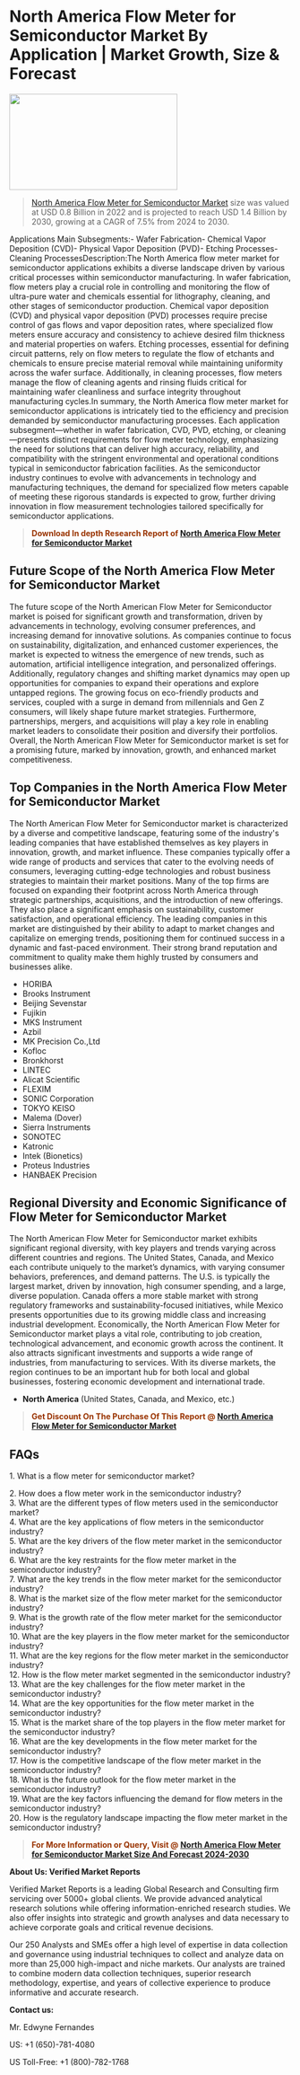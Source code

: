 <p><h1>North America Flow Meter for Semiconductor Market By Application | Market Growth, Size & Forecast</h1><p><img class="aligncenter size-medium wp-image-105565" src="https://ffe5etoiles.com/wp-content/uploads/2025/01/MST7-300x171.png" alt="" width="300" height="171" /></p><blockquote><p><a href="https://www.verifiedmarketreports.com/download-sample/?rid=565404&utm_source=Github-NA&utm_medium=362" target="_blank">North America Flow Meter for Semiconductor Market</a> size was valued at USD 0.8 Billion in 2022 and is projected to reach USD 1.4 Billion by 2030, growing at a CAGR of 7.5% from 2024 to 2030.</p></blockquote>Applications Main Subsegments:- Wafer Fabrication- Chemical Vapor Deposition (CVD)- Physical Vapor Deposition (PVD)- Etching Processes- Cleaning ProcessesDescription:The North America flow meter market for semiconductor applications exhibits a diverse landscape driven by various critical processes within semiconductor manufacturing. In wafer fabrication, flow meters play a crucial role in controlling and monitoring the flow of ultra-pure water and chemicals essential for lithography, cleaning, and other stages of semiconductor production. Chemical vapor deposition (CVD) and physical vapor deposition (PVD) processes require precise control of gas flows and vapor deposition rates, where specialized flow meters ensure accuracy and consistency to achieve desired film thickness and material properties on wafers. Etching processes, essential for defining circuit patterns, rely on flow meters to regulate the flow of etchants and chemicals to ensure precise material removal while maintaining uniformity across the wafer surface. Additionally, in cleaning processes, flow meters manage the flow of cleaning agents and rinsing fluids critical for maintaining wafer cleanliness and surface integrity throughout manufacturing cycles.In summary, the North America flow meter market for semiconductor applications is intricately tied to the efficiency and precision demanded by semiconductor manufacturing processes. Each application subsegment—whether in wafer fabrication, CVD, PVD, etching, or cleaning—presents distinct requirements for flow meter technology, emphasizing the need for solutions that can deliver high accuracy, reliability, and compatibility with the stringent environmental and operational conditions typical in semiconductor fabrication facilities. As the semiconductor industry continues to evolve with advancements in technology and manufacturing techniques, the demand for specialized flow meters capable of meeting these rigorous standards is expected to grow, further driving innovation in flow measurement technologies tailored specifically for semiconductor applications.</p><blockquote><p><span style="color: #993300;"><strong>Download In depth Research Report of <a href="https://www.verifiedmarketreports.com/download-sample/?rid=565404&utm_source=Github-NA&utm_medium=362">North America Flow Meter for Semiconductor Market</a></strong></span></p></blockquote><h2>Future Scope of the North America Flow Meter for Semiconductor Market</h2><p>The future scope of the North American Flow Meter for Semiconductor market is poised for significant growth and transformation, driven by advancements in technology, evolving consumer preferences, and increasing demand for innovative solutions. As companies continue to focus on sustainability, digitalization, and enhanced customer experiences, the market is expected to witness the emergence of new trends, such as automation, artificial intelligence integration, and personalized offerings. Additionally, regulatory changes and shifting market dynamics may open up opportunities for companies to expand their operations and explore untapped regions. The growing focus on eco-friendly products and services, coupled with a surge in demand from millennials and Gen Z consumers, will likely shape future market strategies. Furthermore, partnerships, mergers, and acquisitions will play a key role in enabling market leaders to consolidate their position and diversify their portfolios. Overall, the North American Flow Meter for Semiconductor market is set for a promising future, marked by innovation, growth, and enhanced market competitiveness.</p><h2>Top Companies in the North America Flow Meter for Semiconductor Market</h2><p>The North American Flow Meter for Semiconductor market is characterized by a diverse and competitive landscape, featuring some of the industry's leading companies that have established themselves as key players in innovation, growth, and market influence. These companies typically offer a wide range of products and services that cater to the evolving needs of consumers, leveraging cutting-edge technologies and robust business strategies to maintain their market positions. Many of the top firms are focused on expanding their footprint across North America through strategic partnerships, acquisitions, and the introduction of new offerings. They also place a significant emphasis on sustainability, customer satisfaction, and operational efficiency. The leading companies in this market are distinguished by their ability to adapt to market changes and capitalize on emerging trends, positioning them for continued success in a dynamic and fast-paced environment. Their strong brand reputation and commitment to quality make them highly trusted by consumers and businesses alike.</p><p><ul><li>HORIBA </li><li> Brooks Instrument </li><li> Beijing Sevenstar </li><li> Fujikin </li><li> MKS Instrument </li><li> Azbil </li><li> MK Precision Co.,Ltd </li><li> Kofloc </li><li> Bronkhorst </li><li> LINTEC </li><li> Alicat Scientific </li><li> FLEXIM </li><li> SONIC Corporation </li><li> TOKYO KEISO </li><li> Malema (Dover) </li><li> Sierra Instruments </li><li> SONOTEC </li><li> Katronic </li><li> Intek (Bionetics) </li><li> Proteus Industries </li><li> HANBAEK Precision</li></ul></p><h2>Regional Diversity and Economic Significance of Flow Meter for Semiconductor Market</h2><p>The North American Flow Meter for Semiconductor market exhibits significant regional diversity, with key players and trends varying across different countries and regions. The United States, Canada, and Mexico each contribute uniquely to the market’s dynamics, with varying consumer behaviors, preferences, and demand patterns. The U.S. is typically the largest market, driven by innovation, high consumer spending, and a large, diverse population. Canada offers a more stable market with strong regulatory frameworks and sustainability-focused initiatives, while Mexico presents opportunities due to its growing middle class and increasing industrial development. Economically, the North American Flow Meter for Semiconductor market plays a vital role, contributing to job creation, technological advancement, and economic growth across the continent. It also attracts significant investments and supports a wide range of industries, from manufacturing to services. With its diverse markets, the region continues to be an important hub for both local and global businesses, fostering economic development and international trade.</p><ul> <li><strong>North America</strong> (United States, Canada, and Mexico, etc.)</li></ul><blockquote><p><span style="color: #993300;"><strong>Get Discount On The Purchase Of This Report @ <a href="https://www.verifiedmarketreports.com/ask-for-discount/?rid=565404&utm_source=Github-NA&utm_medium=362">North America Flow Meter for Semiconductor Market</a></strong></span></p></blockquote><h2>FAQs</h2><p>1. What is a flow meter for semiconductor market?</div><div>2. How does a flow meter work in the semiconductor industry?</div><div>3. What are the different types of flow meters used in the semiconductor market?</div><div>4. What are the key applications of flow meters in the semiconductor industry?</div><div>5. What are the key drivers of the flow meter market in the semiconductor industry?</div><div>6. What are the key restraints for the flow meter market in the semiconductor industry?</div><div>7. What are the key trends in the flow meter market for the semiconductor industry?</div><div>8. What is the market size of the flow meter market for the semiconductor industry?</div><div>9. What is the growth rate of the flow meter market for the semiconductor industry?</div><div>10. What are the key players in the flow meter market for the semiconductor industry?</div><div>11. What are the key regions for the flow meter market in the semiconductor industry?</div><div>12. How is the flow meter market segmented in the semiconductor industry?</div><div>13. What are the key challenges for the flow meter market in the semiconductor industry?</div><div>14. What are the key opportunities for the flow meter market in the semiconductor industry?</div><div>15. What is the market share of the top players in the flow meter market for the semiconductor industry?</div><div>16. What are the key developments in the flow meter market for the semiconductor industry?</div><div>17. How is the competitive landscape of the flow meter market in the semiconductor industry?</div><div>18. What is the future outlook for the flow meter market in the semiconductor industry?</div><div>19. What are the key factors influencing the demand for flow meters in the semiconductor industry?</div><div>20. How is the regulatory landscape impacting the flow meter market in the semiconductor industry?</div><div></p><blockquote><p><span style="color: #993300;"><strong>For More Information or Query, Visit @ <a href="https://www.verifiedmarketreports.com/product/flow-meter-for-semiconductor-market/">North America Flow Meter for Semiconductor Market Size And Forecast 2024-2030</a></strong></span></p></blockquote><p><strong>About Us: Verified Market Reports</strong></p><p>Verified Market Reports is a leading Global Research and Consulting firm servicing over 5000+ global clients. We provide advanced analytical research solutions while offering information-enriched research studies. We also offer insights into strategic and growth analyses and data necessary to achieve corporate goals and critical revenue decisions.</p><p>Our 250 Analysts and SMEs offer a high level of expertise in data collection and governance using industrial techniques to collect and analyze data on more than 25,000 high-impact and niche markets. Our analysts are trained to combine modern data collection techniques, superior research methodology, expertise, and years of collective experience to produce informative and accurate research.</p><p><strong>Contact us:</strong></p><p>Mr. Edwyne Fernandes</p><p>US: +1 (650)-781-4080</p><p>US Toll-Free: +1 (800)-782-1768</p>

